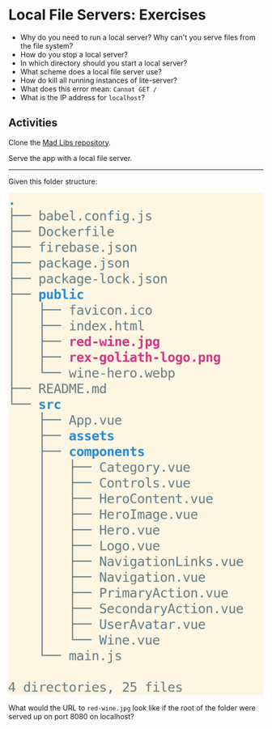 # Local File Servers: Exercises

* Why do you need to run a local server? Why can't you serve files from the file system?
* How do you stop a local server?
* In which directory should you start a local server?
* What scheme does a local file server use?
* How do kill all running instances of lite-server?
* What does this error mean: `Cannot GET /`
* What is the IP address for `localhost`?

## Activities

Clone the [Mad Libs repository](https://github.com/sikaeducation/mad-libs).

Serve the app with a local file server.

---

Given this folder structure:

![WineFlix folder structure](assets/wineflix.png)

What would the URL to `red-wine.jpg` look like if the root of the folder were served up on port 8080 on localhost?
